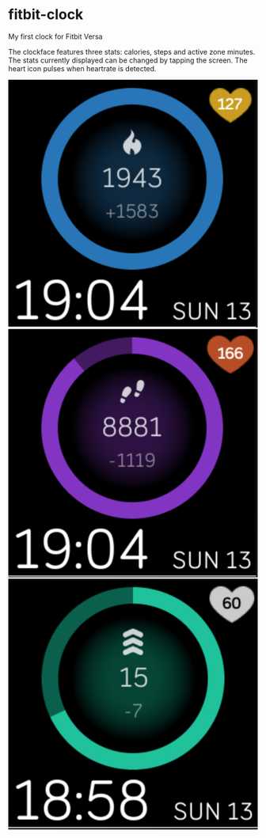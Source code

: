 # fitbit-clock
My first clock for Fitbit Versa

The clockface features three stats: calories, steps and active zone minutes. The stats currently displayed can be changed by tapping the screen.
The heart icon pulses when heartrate is detected.

![calories](screenshot1.png)
![steps](screenshot2.png)
![activeZoneMinutes](screenshot3.png)
